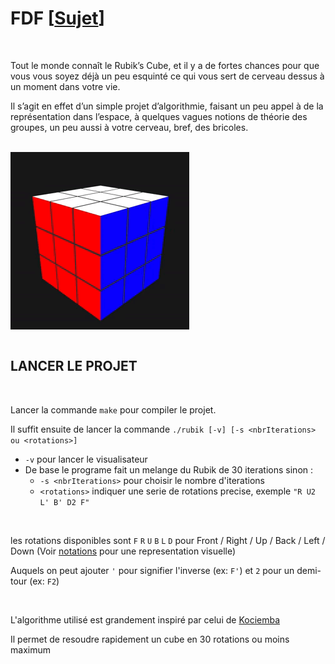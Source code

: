 # FDF [[Sujet](https://github.com/tvarnier/rubik/blob/master/rubik.pdf)]

<br>

Tout le monde connaît le Rubik’s Cube, et il y a de fortes chances pour que vous vous
soyez déjà un peu esquinté ce qui vous sert de cerveau dessus à un moment dans votre
vie.

Il s’agit en effet d’un simple projet d’algorithmie, faisant un
peu appel à de la représentation dans l’espace, à quelques vagues notions de théorie des
groupes, un peu aussi à votre cerveau, bref, des bricoles.

<br>

<div>
  <img src="https://github.com/tvarnier/rubik/blob/master/img/visualizer.gif" align="middle">
</div>

<br>

## LANCER LE PROJET

<br>

Lancer la commande `make` pour compiler le projet.

Il suffit ensuite de lancer la commande `./rubik [-v] [-s <nbrIterations> ou <rotations>]`
 * `-v` pour lancer le visualisateur
 * De base le programe fait un melange du Rubik de 30 iterations sinon :
   * `-s <nbrIterations>` pour choisir le nombre d'iterations
   * `<rotations>` indiquer une serie de rotations precise, exemple `"R U2 L' B' D2 F"`

<br>

les rotations disponibles sont `F` `R` `U` `B` `L` `D` pour Front / Right
/ Up / Back / Left / Down (Voir [notations](https://www.francocube.com/notation) pour une representation visuelle)

Auquels on peut ajouter `'` pour signifier l'inverse (ex: `F'`) et `2` pour un demi-tour (ex: `F2`)

<br>

L'algorithme utilisé est grandement inspiré par celui de [Kociemba](http://kociemba.org/cube.htm)

Il permet de resoudre rapidement un cube en 30 rotations ou moins maximum
